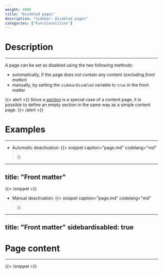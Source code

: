 ```yaml
---
weight: 4000
title: "Disabled pages"
description: "Sidebar: Disabled pages"
categories: ["Functionalities"]
---
```


# Description
---

A page can be set as disabled using the two following methods:
* automatically, if the page does not contain any content (*excluding front matter*)
* manually, by setting the `sidebarDisabled` variable  to `true` in the front matter

{{< alert >}}
Since a [section](../section/) is a special case of a content page, it is possible to define an empty section in the same way as a simple content page.
{{< /alert >}}

# Examples
---

* Automatic deactivation:
{{< snippet
    caption="page.md"
    codelang="md"
>}}
---
title: "Front matter"
---
{{< /snippet >}}
* Manual deactivation:
{{< snippet
    caption="page.md"
    codelang="md"
>}}
---
title: "Front matter"
sidebardisabled: true
---

# Page content
---
{{< /snippet >}}
